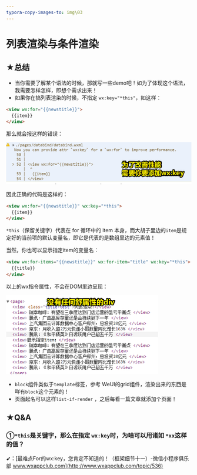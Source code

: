 ```yaml
---
typora-copy-images-to: img\03
---
```


# 列表渲染与条件渲染







## ★总结

- 当你需要了解某个语法的时候，那就写一些demo吧！如为了体现这个语法，我需要怎样怎样，即想个需求出来！
- 如果你在搞列表渲染的时候，不指定 `wx:key="*this"`，如这样：

```html
<view wx:for="{{newstitle}}">
  {{item}}
</view>
```

那么就会报这样的错误：

![1569753231962](img/03/1569753231962.png)

因此正确的代码是这样的：

```html
<view wx:for="{{newstitle}}" wx:key="*this">
  {{item}}
</view>
```

`*this`（保留关键字）代表在 for 循环中的 item 本身，而大胡子里边的`item`是规定好的当前项的默认变量名，即它是代表的是数组里边的元素值！

当然，你也可以显示指定item的变量名：

```html
<view wx:for-items="{{newstitle}}" wx:for-item="title" wx:key="*this">
  {{title}}
</view>
```

以上的wx指令属性，不会在DOM里边呈现：

![1569753609179](img/03/1569753609179.png)

- `block`组件类似于`template`标签，参考 WeUI的grid组件，渲染出来的东西是咩有`block`这个元素的！
- 页面起名可以这样`list-if-render` ，之后每看一篇文章就添加个页面！

## ★Q&A

### ①`*this`是关键字，那么在指定 `wx:key`时，为啥可以用诸如 `*xx`这样的值？

**➹：**[最难点For的wx:key，您肯定不知道的！（框架细节十一）-微信小程序俱乐部 www.wxappclub.com](http://www.wxappclub.com/topic/536)

